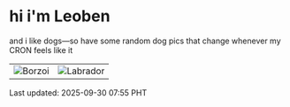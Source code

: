 # hi i'm Leoben

and i like dogs—so have some random dog pics that change whenever my CRON feels like it

|  |  |
|--------|----------|
| ![Borzoi](https://random-dog-vercel.vercel.app/api/random-borzoi?v=1759190142) | ![Labrador](https://random-dog-vercel.vercel.app/api/random-labrador?v=1759190142) |

Last updated: 2025-09-30 07:55 PHT
